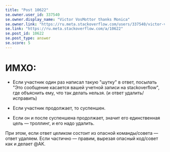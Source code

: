 ```yaml
---
title: "Post 10622"
se.owner.user_id: 337540
se.owner.display_name: "Victor VosMottor thanks Monica"
se.owner.link: "https://ru.meta.stackoverflow.com/users/337540/victor-vosmottor-thanks-monica"
se.link: "https://ru.meta.stackoverflow.com/a/10622"
se.post_id: 10622
se.post_type: answer
se.score: 5
---
```

<h1>ИМХО:</h1>
<ul>
<li><p>Если участник один раз написал такую &quot;шутку&quot; в ответ, посылать &quot;Это сообщение касается вашей учетной записи на stackoverflow&quot;, где объяснить ему, что так делать нельзя. (и ответ удалить/исправить)</p>
</li>
<li><p>Если участник продолжает, то суспеншен.</p>
</li>
<li><p>Если он и после суспеншена продолжает, значит его единственная цель — троллинг, и его надо удалить.</p>
</li>
</ul>
<p>При этом, если ответ целиком состоит из опасной команды/совета — ответ удаляем. Если частично — правим, вырезая опасный код/совет как и делает @AK.</p>
